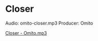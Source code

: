 # Closer

Audio: omito-closer.mp3
Producer: Omito

[Closer - Omito.mp3](Closer%206530626dbdff40ac9ec43a62e88f2b5b/Closer_-_Omito.mp3)